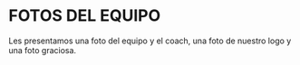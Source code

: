 # **FOTOS DEL EQUIPO**

Les presentamos una foto del equipo y el coach, una foto de nuestro logo y una foto graciosa.
